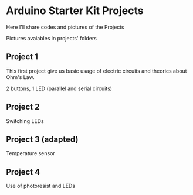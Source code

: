 # Arduino Starter Kit Projects

Here I'll share codes and pictures of the Projects

Pictures avaiables in projects' folders

## Project 1

This first project give us basic usage of electric circuits and theorics about Ohm's Law.

2 buttons, 1 LED (parallel and serial circuits)

## Project 2

Switching LEDs

## Project 3 (adapted)
Temperature sensor

## Project 4
Use of photoresist and LEDs